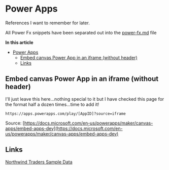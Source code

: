 # Power Apps

References I want to remember for later. 

All Power Fx snippets have been separated out into the [power-fx.md](/power-fx.md) file

**In this article**

- [Power Apps](#power-apps)
  - [Embed canvas Power App in an iframe (without header)](#embed-canvas-power-app-in-an-iframe-without-header)
  - [Links](#links)

## Embed canvas Power App in an iframe (without header)

I'll just leave this here...nothing special to it but I have checked this page for the format half a dozen times...time to add it!

```
https://apps.powerapps.com/play/[AppID]?source=iframe
```

Source: [https://docs.microsoft.com/en-us/powerapps/maker/canvas-apps/embed-apps-dev](https://docs.microsoft.com/en-us/powerapps/maker/canvas-apps/embed-apps-dev)

## Links

[Northwind Traders Sample Data](https://docs.microsoft.com/en-us/powerapps/maker/canvas-apps/northwind-install)
